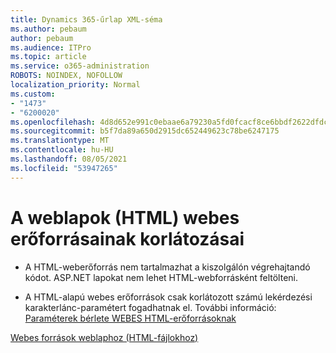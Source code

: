 ```yaml
---
title: Dynamics 365-űrlap XML-séma
ms.author: pebaum
author: pebaum
ms.audience: ITPro
ms.topic: article
ms.service: o365-administration
ROBOTS: NOINDEX, NOFOLLOW
localization_priority: Normal
ms.custom:
- "1473"
- "6200020"
ms.openlocfilehash: 4d8d652e991c0ebaae6a79230a5fd0fcacf8ce6bbdf2622dfdcc448cc7e2353c
ms.sourcegitcommit: b5f7da89a650d2915dc652449623c78be6247175
ms.translationtype: MT
ms.contentlocale: hu-HU
ms.lasthandoff: 08/05/2021
ms.locfileid: "53947265"
---
```

# <a name="webpage-html-web-resources-limitations"></a>A weblapok (HTML) webes erőforrásainak korlátozásai

* A HTML-weberőforrás nem tartalmazhat a kiszolgálón végrehajtandó kódot. ASP.NET lapokat nem lehet HTML-webforrásként feltölteni.

* A HTML-alapú webes erőforrások csak korlátozott számú lekérdezési karakterlánc-paramétert fogadhatnak el. További információ: [Paraméterek bérlete WEBES HTML-erőforrásoknak](https://docs.microsoft.com/dynamics365/customer-engagement/developer/webpage-html-web-resources#BKMK_PassingParametersToWebResources)

[Webes források weblaphoz (HTML-fájlokhoz)](https://docs.microsoft.com/dynamics365/customer-engagement/developer/webpage-html-web-resources)
